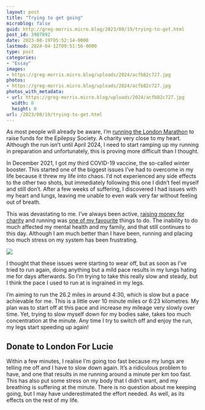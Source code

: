 ```yaml
---
layout: post
title: "Trying to get going"
microblog: false
guid: http://greg-morris.micro.blog/2023/08/19/trying-to-get.html
post_id: 3987892
date: 2023-08-19T05:52:14-0000
lastmod: 2024-04-12T09:51:56-0000
type: post
categories:
- "Essay"
images:
- https://greg-morris.micro.blog/uploads/2024/acfb82c727.jpg
photos:
- https://greg-morris.micro.blog/uploads/2024/acfb82c727.jpg
photos_with_metadata:
- url: https://greg-morris.micro.blog/uploads/2024/acfb82c727.jpg
  width: 0
  height: 0
url: /2023/08/19/trying-to-get.html
---
```

As most people will already be aware, I’m [running the London Marathon](/2023/08/02/london-for-lucie.html) to raise funds for the Epilepsy Society. A charity very close to my heart. Although the run isn’t until April 2024, I need to start ramping up my running in preparation and unfortunately, this is proving more difficult than I thought.

In December 2021, I got my third COVID-19 vaccine, the so-called winter booster. This started one of the biggest issues I’ve had to overcome in my life because it threw my life into chaos. I’d not experienced any side effects to the other two shots, but immediately following this one I didn’t feel myself and still don’t. After a few weeks of suffering, I discovered I had issues with my heart and lungs, leaving me unable to even walk very far without feeling out of breath. 

This was devastating to me. I’ve always been active, [raising money for charity](/2021/03/09/i-did-it.html) and running was [one of my favourite](/2021/02/15/why-do-i.html) things to do. The inability to do much affected my mental health and my family, and that still continues to this day. Although I am much better than I have been, running and placing too much stress on my system has been frustrating. 

![](https://greg-morris.micro.blog/uploads/2024/acfb82c727.jpg)

I thought that these issues were starting to wear off, but as soon as I’ve tried to run again, doing anything but a mild pace results in my lungs hating me for days afterwards. So I’m trying to take this really slow and steady, but I think the pace I used to run at is ingrained in my legs.

I’m aiming to run the 26.2 miles in around 4:30, which is slow but a pace achievable for me. This is a little over 10 minute miles or 6:23 kilometres. My plan was to start off at this pace and increase my mileage very slowly over time. Yet, trying to slow myself down for my bodies sake, takes too much concentration at the minute. Any time I try to switch off and enjoy the run, my legs start speeding up again!

<div class="london box">
<h2>Donate to London For Lucie</h2></a>
</div>

Within a few minutes, I realise I’m going too fast because my lungs are telling me off and I have to slow down again. It’s a ridiculous problem to have, and one that results in me running around a minute per km too fast. This has also put some stress on my body that I didn’t want, and my breathing is suffering at the minute. There is no question about me keeping going, but I may have underestimated the effort needed. As well, as its effects on the rest of my life.
